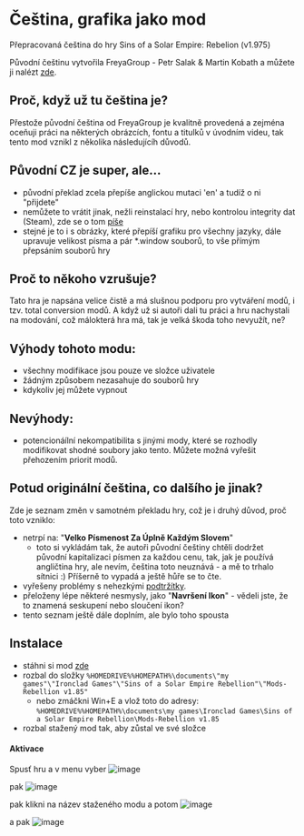 # Čeština, grafika jako mod
Přepracovaná čeština do hry Sins of a Solar Empire: Rebelion (v1.975)

Původní češtinu vytvořila FreyaGroup - Petr Salak & Martin Kobath a můžete ji nalézt [zde](https://prekladyher.eu/preklady/sins-of-a-solar-empire-rebellion-v1-97.258/).

## Proč, když už tu čeština je?
Přestože původní čeština od FreyaGroup je kvalitně provedená a zejména oceňuji práci na některých obrázcích, fontu a titulků v úvodním videu, tak tento mod vznikl z několika následujícíh důvodů. 

## Původní CZ je super, ale...
- původní překlad zcela přepíše anglickou mutaci 'en' a tudíž o ni "přijdete"
- nemůžete to vrátit jinak, nežli reinstalací hry, nebo kontrolou integrity dat (Steam), zde se o tom [píše](https://prekladyher.eu/preklady/sins-of-a-solar-empire-rebellion-v1-97.258/field?field=faq)
- stejné je to i s obrázky, které přepíší grafiku pro všechny jazyky, dále upravuje velikost písma a pár *.window souborů, to vše přímým přepsáním souborů hry

## Proč to někoho vzrušuje?
Tato hra je napsána velice čistě a má slušnou podporu pro vytváření modů, i tzv. total conversion modů. A když už si autoři dali tu práci a hru nachystali na modování, což málokterá hra má, tak je velká škoda toho nevyužít, ne?

## Výhody tohoto modu:
- všechny modifikace jsou pouze ve složce uživatele
- žádným způsobem nezasahuje do souborů hry
- kdykoliv jej můžete vypnout

## Nevýhody:
- potencionáílní nekompatibilita s jinými mody, které se rozhodly modifikovat shodné soubory jako tento. Můžete možná vyřešit přehozením priorit modů.


## Potud originální čeština, co dalšího je jinak?
Zde je seznam změn v samotném překladu hry, což je i druhý důvod, proč toto vzniklo:
- netrpí na: "**Velko Písmenost Za Úplně Každým Slovem**"
  - toto si vykládám tak, že autoři původní češtiny chtěli dodržet původní kapitalizaci písmen za každou cenu, tak, jak je používá angličtina hry, ale nevím, čeština toto neuznává - a mě to trhalo sítnici :) Příšerně to vypadá a ještě hůře se to čte.
- vyřešeny problémy s nehezkými [podtržítky](https://prekladyher.eu/preklady/sins-of-a-solar-empire-rebellion-v1-97.258/field?field=faq).
- přeloženy lépe některé nesmysly, jako "**Navršení Ikon**" - vědeli jste, že to znamená seskupení nebo sloučení ikon?
- tento seznam ještě dále doplním, ale bylo toho spousta
## Instalace
- stáhni si mod [zde](https://github.com/Ejsstiil/SoaSER-CZ-texty-a-grafika/releases)
- rozbal do složky `%HOMEDRIVE%%HOMEPATH%\documents\"my games"\"Ironclad Games"\"Sins of a Solar Empire Rebellion"\"Mods-Rebellion v1.85"`
	- nebo zmáčkni Win+E a vlož toto do adresy: `%HOMEDRIVE%%HOMEPATH%\documents\my games\Ironclad Games\Sins of a Solar Empire Rebellion\Mods-Rebellion v1.85`
- rozbal stažený mod tak, aby zůstal ve své složce

#### Aktivace
Spusť hru a v menu vyber ![image](https://user-images.githubusercontent.com/36369441/221620460-b9e93ac6-5a77-40e8-9a66-39267cabf7c1.png)

pak ![image](https://user-images.githubusercontent.com/36369441/221620728-e3d618f3-a59c-44ee-9e76-3f914d6f799c.png)

pak klikni na název staženého modu a potom ![image](https://user-images.githubusercontent.com/36369441/221620861-f8e12dcb-1848-4ce1-9a22-85861001545c.png)

a pak ![image](https://user-images.githubusercontent.com/36369441/221620956-c9c9c6d7-1f3f-4b66-a3b5-57554faf8070.png)

 







